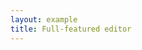 ```yaml
---
layout: example
title: Full-featured editor
---
```


<script setup>
import { ref, onMounted, onUnmounted } from 'vue';
import { data } from '../assets/values/default-value.data.js';

const toolbarItems = [
  'undo',
  'redo',
  '|',
  'heading',
  'fontFamily',
  'fontSize',
  '|',
  'formatPainter',
  'removeFormat',
  'bold',
  'italic',
  'underline',
  'strikethrough',
  'superscript',
  'subscript',
  'code',
  'moreStyle',
  '|',
  'fontColor',
  'highlight',
  '|',
  'list',
  'numberedList',
  'bulletedList',
  'checklist',
  '|',
  'align',
  'alignLeft',
  'alignCenter',
  'alignRight',
  'alignJustify',
  '|',
  'indent',
  'increaseIndent',
  'decreaseIndent',
  '|',
  'image',
  'link',
  'codeBlock',
  'blockQuote',
  'paragraph',
  'hr',
  '|',
  'selectAll',
];

const editorRef = ref(null);
const toolbarRef = ref(null);
const contentRef = ref(null);

let editor = null;

onMounted(() => {
  if (editor) {
    editor.unmount();
  }
  import('lakelib').then(module => {
    const { Editor, Toolbar } = module;
    const toolbar = new Toolbar({
      root: toolbarRef.value,
      items: toolbarItems,
    });
    editor = new Editor({
      root: contentRef.value,
      toolbar,
      value: data.value,
      image: {
        requestMethod: 'GET',
        requestAction: '/assets/json/upload-image.json',
      },
    });
    editor.render();
    editorRef.value.style.visibility = 'visible';
  });
});
onUnmounted(() => {
  if (editor) {
    editor.unmount();
    editor = null;
  }
});
</script>

<div ref="editorRef" style="visibility: hidden;">
  <div :class="$style.toolbar" ref="toolbarRef"></div>
  <div :class="$style.content" ref="contentRef"></div>
</div>

<style module>
.toolbar {
  border: 1px solid #d9d9d9;
  border-top-left-radius: 8px;
  border-top-right-radius: 8px;
  border-bottom: 0;
}
.content {
  border: 1px solid #d9d9d9;
  border-bottom-left-radius: 8px;
  border-bottom-right-radius: 8px;
  height: 550px;
  overflow: auto;
}
</style>
